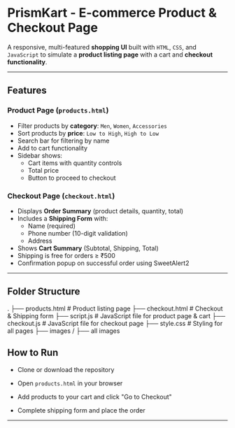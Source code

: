 # PrismKart - E-commerce Product & Checkout Page

A responsive, multi-featured **shopping UI** built with `HTML`, `CSS`, and `JavaScript` to simulate a **product listing page** with a cart and **checkout functionality**.

---

##  Features

### Product Page (`products.html`)
- Filter products by **category**: `Men`, `Women`, `Accessories`
- Sort products by **price**: `Low to High`, `High to Low`
- Search bar for filtering by name
- Add to cart functionality
- Sidebar shows:
  - Cart items with quantity controls
  - Total price
  - Button to proceed to checkout

###  Checkout Page (`checkout.html`)
- Displays **Order Summary** (product details, quantity, total)
- Includes a **Shipping Form** with:
  - Name (required)
  - Phone number (10-digit validation)
  - Address
- Shows **Cart Summary** (Subtotal, Shipping, Total)
- Shipping is free for orders ≥ ₹500
- Confirmation popup on successful order using SweetAlert2

---

## Folder Structure

.
├──  products.html          # Product listing page
├──  checkout.html          # Checkout & Shipping form
├──  script.js              # JavaScript file for product page & cart
├──  checkout.js            # JavaScript file for checkout page
├──  style.css              # Styling for all pages
├──  images /
     ├──  all images     

##  How to Run

- Clone or download the repository

- Open `products.html` in your browser

- Add products to your cart and click "Go to Checkout"

- Complete shipping form and place the order

---


